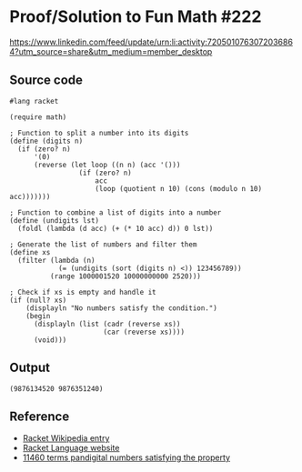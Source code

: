 # Proof/Solution to Fun Math #222

https://www.linkedin.com/feed/update/urn:li:activity:7205010763072036864?utm_source=share&utm_medium=member_desktop

## Source code

```racket
#lang racket

(require math)

; Function to split a number into its digits
(define (digits n)
  (if (zero? n)
      '(0)
      (reverse (let loop ((n n) (acc '()))
                 (if (zero? n)
                     acc
                     (loop (quotient n 10) (cons (modulo n 10) acc)))))))

; Function to combine a list of digits into a number
(define (undigits lst)
  (foldl (lambda (d acc) (+ (* 10 acc) d)) 0 lst))

; Generate the list of numbers and filter them
(define xs
  (filter (lambda (n)
            (= (undigits (sort (digits n) <)) 123456789))
          (range 1000001520 10000000000 2520)))

; Check if xs is empty and handle it
(if (null? xs)
    (displayln "No numbers satisfy the condition.")
    (begin
      (displayln (list (cadr (reverse xs))
                       (car (reverse xs))))
      (void)))
```

## Output

```text
(9876134520 9876351240)
```

## Reference

  - [Racket Wikipedia entry](https://en.wikipedia.org/wiki/Racket_(programming_language))
  - [Racket Language website](https://racket-lang.org/)
  - [11460 terms pandigital numbers satisfying the property](https://oeis.org/A187565/b187565.txt)
